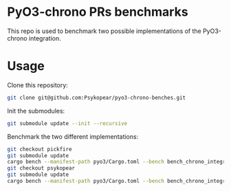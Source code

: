 # PyO3-chrono PRs benchmarks

This repo is used to benchmark two possible implementations of the PyO3-chrono integration.

# Usage

Clone this repository: 

```bash
git clone git@github.com:Psykopear/pyo3-chrono-benches.git
```

Init the submodules:
```bash
git submodule update --init --recursive
```

Benchmark the two different implementations:

```bash
git checkout pickfire
git submodule update
cargo bench --manifest-path pyo3/Cargo.toml --bench bench_chrono_integration
git checkout psykopear
git submodule update
cargo bench --manifest-path pyo3/Cargo.toml --bench bench_chrono_integration
```

